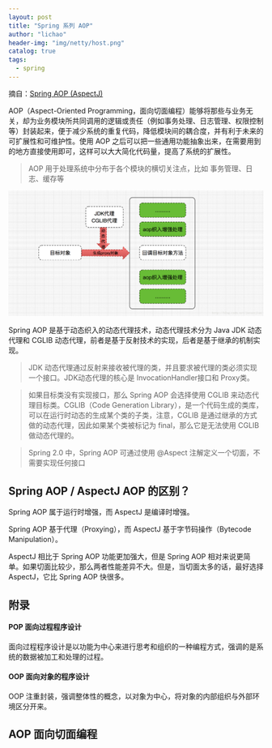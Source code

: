 ```yaml
---
layout: post
title: "Spring 系列 AOP"
author: "lichao"
header-img: "img/netty/host.png"
catalog: true
tags:
  - spring
---
```



摘自：[Spring AOP (AspectJ)](https://blog.csdn.net/javazejian/article/details/56267036)

AOP（Aspect-Oriented Programming，面向切面编程）能够将那些与业务无关，却为业务模块所共同调用的逻辑或责任（例如事务处理、日志管理、权限控制等）封装起来，便于减少系统的重复代码，降低模块间的耦合度，并有利于未来的可扩展性和可维护性。使用 AOP 之后可以把一些通用功能抽象出来，在需要用到的地方直接使用即可，这样可以大大简化代码量，提高了系统的扩展性。

>  AOP 用于处理系统中分布于各个模块的横切关注点，比如 事务管理、日志、缓存等 

![dubbo](/img/spring/7.png)


Spring AOP 是基于动态织入的动态代理技术，动态代理技术分为 Java JDK 动态代理和 CGLIB 动态代理，前者是基于反射技术的实现，后者是基于继承的机制实现。

> JDK 动态代理通过反射来接收被代理的类，并且要求被代理的类必须实现一个接口。JDK动态代理的核心是 InvocationHandler接口和 Proxy类。

> 如果目标类没有实现接口，那么 Spring AOP 会选择使用 CGLIB 来动态代理目标类。CGLIB（Code Generation Library），是一个代码生成的类库，可以在运行时动态的生成某个类的子类，注意，CGLIB 是通过继承的方式做的动态代理，因此如果某个类被标记为 final，那么它是无法使用 CGLIB 做动态代理的。

>  Spring 2.0 中，Spring AOP 可通过使用 @Aspect 注解定义一个切面，不需要实现任何接口

## Spring AOP / AspectJ AOP 的区别？
Spring AOP 属于运行时增强，而 AspectJ 是编译时增强。

Spring AOP 基于代理（Proxying），而 AspectJ 基于字节码操作（Bytecode Manipulation）。

AspectJ 相比于 Spring AOP 功能更加强大，但是 Spring AOP 相对来说更简单。如果切面比较少，那么两者性能差异不大。但是，当切面太多的话，最好选择 AspectJ，它比 Spring AOP 快很多。 
 

## 附录
#### POP 面向过程程序设计
面向过程程序设计是以功能为中心来进行思考和组织的一种编程方式，强调的是系统的数据被加工和处理的过程。
#### OOP 面向对象的程序设计
OOP 注重封装，强调整体性的概念，以对象为中心，将对象的内部组织与外部环境区分开来。
## AOP 面向切面编程

